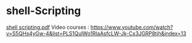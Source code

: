 # shell-Scripting
[shell scripting.pdf](https://github.com/Muskankhosla/shell-Scripting/files/11563389/shell.scripting.pdf)
Video courses : https://www.youtube.com/watch?v=S5QHs4yGw-4&list=PLS1QulWo1RIaAsfcLW-Jk-Cx3JGRP8tjh&index=13
